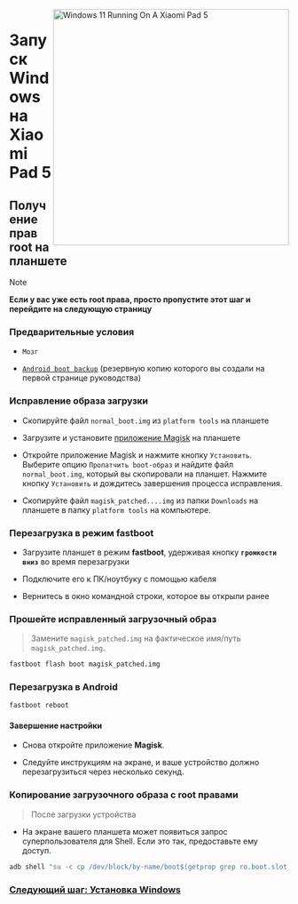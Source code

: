 <img align="right" src="https://raw.githubusercontent.com/erdilS/Port-Windows-11-Xiaomi-Pad-5/main/nabu.png" width="425" alt="Windows 11 Running On A Xiaomi Pad 5">

# Запуск Windows на Xiaomi Pad 5

## Получение прав root на планшете
> [!NOTE]
> **Если у вас уже есть root права, просто пропустите этот шаг и перейдите на следующую страницу**

### Предварительные условия
- ```Мозг```

- [```Android boot backup```](/guide/Russian/1-partition-ru.md#сделайте-резервную-копию-вашего-образа-boot) (резервную копию которого вы создали на первой странице руководства)

### Исправление образа загрузки
- Скопируйте файл ```normal_boot.img``` из ```platform tools``` на планшете

- Загрузите и установите [приложение Magisk](https://github.com/topjohnwu/Magisk/releases/latest) на планшете

- Откройте приложение Magisk и нажмите кнопку ```Установить```. Выберите опцию ```Пропатчить boot-образ``` и найдите файл ```normal_boot.img```, который вы скопировали на планшет. Нажмите кнопку ```Установить``` и дождитесь завершения процесса исправления.

- Скопируйте файл ```magisk_patched....img``` из папки ```Downloads``` на планшете в папку ```platform tools``` на компьютере.

### Перезагрузка в режим fastboot
- Загрузите планшет в режим **fastboot**, удерживая кнопку **`громкости вниз`** во время перезагрузки

- Подключите его к ПК/ноутбуку с помощью кабеля

- Вернитесь в окно командной строки, которое вы открыли ранее

### Прошейте исправленный загрузочный образ
> Замените `magisk_patched.img` на фактическое имя/путь ```magisk_patched.img```.
```cmd
fastboot flash boot magisk_patched.img
```

### Перезагрузка в Android
```cmd
fastboot reboot
```

#### Завершение настройки
- Снова откройте приложение **Magisk**.

- Следуйте инструкциям на экране, и ваше устройство должно перезагрузиться через несколько секунд.

### Копирование загрузочного образа с root правами
> После загрузки устройства

- На экране вашего планшета может появиться запрос суперпользователя для Shell. Если это так, предоставьте ему доступ.
```cmd
adb shell "su -c cp /dev/block/by-name/boot$(getprop grep ro.boot.slot_suffix) /sdcard/rooted_boot.img" & adb pull /sdcard/rooted_boot.img
```

### [Следующий шаг: Установка Windows](/guide/Russian/3-install-ru.md)
